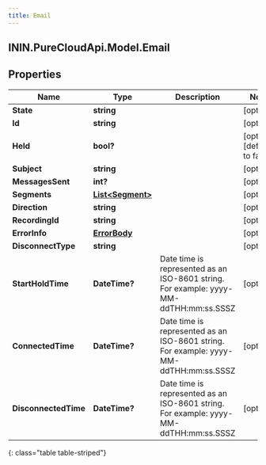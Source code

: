 ```yaml
---
title: Email
---
```

## ININ.PureCloudApi.Model.Email

## Properties

|Name | Type | Description | Notes|
|------------ | ------------- | ------------- | -------------|
| **State** | **string** |  | [optional] |
| **Id** | **string** |  | [optional] |
| **Held** | **bool?** |  | [optional] [default to false]|
| **Subject** | **string** |  | [optional] |
| **MessagesSent** | **int?** |  | [optional] |
| **Segments** | [**List&lt;Segment&gt;**](Segment.html) |  | [optional] |
| **Direction** | **string** |  | [optional] |
| **RecordingId** | **string** |  | [optional] |
| **ErrorInfo** | [**ErrorBody**](ErrorBody.html) |  | [optional] |
| **DisconnectType** | **string** |  | [optional] |
| **StartHoldTime** | **DateTime?** | Date time is represented as an ISO-8601 string. For example: yyyy-MM-ddTHH:mm:ss.SSSZ | [optional] |
| **ConnectedTime** | **DateTime?** | Date time is represented as an ISO-8601 string. For example: yyyy-MM-ddTHH:mm:ss.SSSZ | [optional] |
| **DisconnectedTime** | **DateTime?** | Date time is represented as an ISO-8601 string. For example: yyyy-MM-ddTHH:mm:ss.SSSZ | [optional] |
{: class="table table-striped"}


